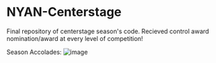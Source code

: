 # NYAN-Centerstage
 
Final repository of centerstage season's code. Recieved control award nomination/award at every level of competition!

Season Accolades:
![image](https://github.com/user-attachments/assets/5a9695c4-2ddf-482d-bb97-626d757d0ad7)
